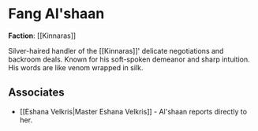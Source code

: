 # Fang Al'shaan

**Faction**: [[Kinnaras]]

Silver-haired handler of the [[Kinnaras]]' delicate negotiations and backroom deals. Known for his soft-spoken demeanor and sharp intuition. His words are like venom wrapped in silk.

## Associates

- [[Eshana Velkris|Master Eshana Velkris]] - Al'shaan reports directly to her.